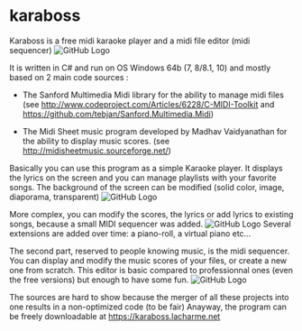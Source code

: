 # karaboss

Karaboss is a free midi karaoke player and a midi file editor (midi sequencer)
![GitHub Logo](/Gifs/en.player.png)

It is written in C# and run on OS Windows 64b (7, 8/8.1, 10) and mostly based on 2 main code sources :

- The Sanford Multimedia Midi library for the ability to manage midi files
(see http://www.codeproject.com/Articles/6228/C-MIDI-Toolkit and https://github.com/tebjan/Sanford.Multimedia.Midi)


- The Midi Sheet music program developed by Madhav Vaidyanathan for the ability to display music scores.
(see http://midisheetmusic.sourceforge.net/)


Basically you can use this program as a simple Karaoke player.
It displays the lyrics on the screen and you can manage playlists with your favorite songs.
The background of the screen can be modified (solid color, image, diaporama, transparent)
![GitHub Logo](/Gifs/en.karaokewindow.png)

More complex, you can modify the scores, the lyrics or add lyrics to existing songs, because a small MIDI sequencer was added.
![GitHub Logo](/Gifs/editor.png)
Several extensions are added over time: a piano-roll, a virtual piano etc...


The second part, reserved to people knowing music, is the midi sequencer.
You can display and modify the music scores of your files, or create a new one from scratch.
This editor is basic compared to professionnal ones (even the free versions) but enough to have some fun. 
![GitHub Logo](/Gifs/en.explorer.png)

The sources are hard to show because the merger of all these projects into one results in a non-optimized code (to be fair)
Anayway, the program can be freely downloadable at https://karaboss.lacharme.net
